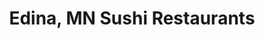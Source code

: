 ---
layout: city
title: Edina, MN Sushi Restaurants
permalink: /minnesota/edina/
stateAbbr: MN
stateName: Minnesota
cityName: Edina
---
